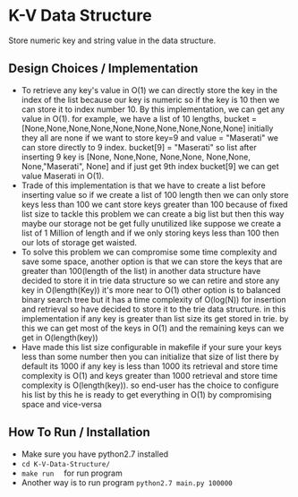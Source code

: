 # K-V Data Structure

Store numeric key and string value in the data structure.
## Design Choices / Implementation
- To retrieve any key's value in O(1) we can directly store the key in the index of the list because our key is numeric so if the key is 10 then we can store it to index number 10.  By this implementation, we can get any value in O(1). for example, we have a list of 10 lengths, bucket = [None,None,None,None,None,None,None,None,None,None] initially they all are none if we want to store key=9 and value = "Maserati" we can store directly to 9 index. bucket[9] = "Maserati" so list after inserting 9 key is [None, None,None, None,None, None,None, None,"Maserati", None] and if just get 9th index bucket[9] we can get value Maserati in O(1).
- Trade of this implementation is that we have to create a list before inserting value so if we create a list of 100 length then we can only store keys less than 100 we cant store keys greater than 100 because of fixed list size to tackle this problem we can create a big list but then this way maybe our storage not be get fully unutilized like suppose we create a list of 1 Million of length and if we only storing keys less than 100 then our lots of storage get waisted.
- To solve this problem we can compromise some time complexity and save some space, another option is that we can store the keys that are greater than 100(length of the list) in another data structure have decided to store it in trie data structure so we can retire and store any key in O(length(Key)) it's more near to O(1) other option is to balanced binary search tree but it has a time complexity of O(log(N)) for insertion and retrieval so have decided to store it to the trie data structure. in this implementation if any key is greater than list size its get stored in trie.
by this we can get most of the keys in O(1) and the remaining keys can we get in O(length(key))
- Have made this list size configurable in makefile if your sure your keys less than some number then you can initialize that size of list there by default its 1000 if any key is less than 1000 its retrieval and store time complexity is O(1) and keys greater than 1000 retrieval and store time complexity is O(length(key)). so end-user has the choice to configure his list by this he is ready to get everything in O(1) by compromising space and vice-versa   

## How To Run / Installation
- Make sure you have python2.7 installed
- ``` cd K-V-Data-Structure/ ```
- ```make run  ``` for run program
-  Another way is to run program ``` python2.7 main.py 100000 ```

